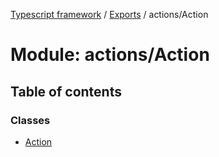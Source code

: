 [Typescript framework](../index.md) / [Exports](../modules.md) / actions/Action

# Module: actions/Action

## Table of contents

### Classes

- [Action](../classes/actions_Action.Action.md)
